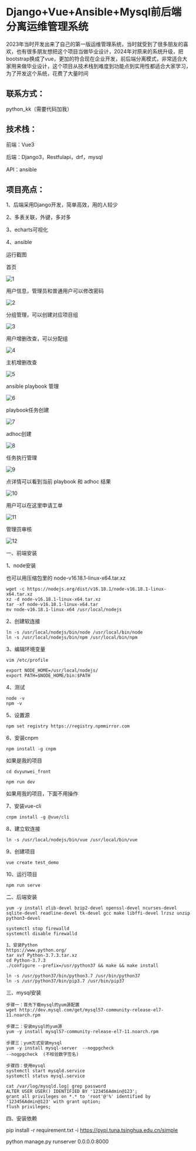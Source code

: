 # Django+Vue+Ansible+Mysql前后端分离运维管理系统



2023年当时开发出来了自己的第一版运维管理系统，当时就受到了很多朋友的喜欢，也有很多朋友想把这个项目当做毕业设计，2024年对原来的系统升级，把bootstrap换成了vue，更加的符合现在企业开发，前后端分离模式，非常适合大家用来做毕业设计，这个项目从技术栈到难度到功能点到实用性都适合大家学习，为了开发这个系统，花费了大量时间



## 联系方式：

python_kk（需要代码加我）



## 技术栈：

前端：Vue3

后端：Django3，Restfulapi，drf，mysql

API：ansible



## 项目亮点：

1、后端采用Django开发，简单高效，用的人较少

2、多表关联，外键，多对多

3、echarts可视化

4、ansible





运行截图



首页

![1](1.png)



用户信息，管理员和普通用户可以修改密码

![2](2.png)



分组管理，可以创建对应项目组

![3](3.png)



用户增删改查，可以分配组

![4](4.png)



主机增删改查

![5](5.png)



ansible playbook 管理

![6](6.png)



playbook任务创建

![7](7.png)



adhoc创建

![8](8.png)



任务执行管理

![9](9.png)



点详情可以看到当前 playbook 和 adhoc 结果

![10](10.png)



用户可以在这里申请工单

![11](11.png)



管理员审核

![12](12.png)





一、前端安装

1、node安装

也可以用压缩包里的 node-v16.18.1-linux-x64.tar.xz

```
wget -c https://nodejs.org/dist/v16.18.1/node-v16.18.1-linux-x64.tar.xz
xz -d node-v16.18.1-linux-x64.tar.xz
tar -xf node-v16.18.1-linux-x64.tar
mv node-v16.18.1-linux-x64 /usr/local/nodejs
```



2、创建软连接

```
ln -s /usr/local/nodejs/bin/node /usr/local/bin/node
ln -s /usr/local/nodejs/bin/npm /usr/local/bin/npm
```



3、编辑环境变量

```
vim /etc/profile

export NODE_HOME=/usr/local/nodejs/
export PATH=$NODE_HOME/bin:$PATH
```



4、测试

```
node -v
npm -v
```



5、设置源

```
npm set registry https://registry.npmmirror.com
```



6、安装cnpm

```
npm install -g cnpm
```



如果是我的项目

```
cd dvyunwei_front

npm run dev
```

如果用我的项目，下面不用操作

7、安装vue-cli

```
cnpm install -g @vue/cli
```



8、建立软连接

```
ln -s /usr/local/nodejs/bin/vue /usr/local/bin/vue
```



9、创建项目

```
vue create test_demo
```



10、运行项目

```
npm run serve
```



二、后端安装

```
yum -y install zlib-devel bzip2-devel openssl-devel ncurses-devel sqlite-devel readline-devel tk-devel gcc make libffi-devel lrzsz unzip python3-devel

systemctl stop firewalld
systemctl disable firewalld

1、安装Python
https://www.python.org/
tar xvf Python-3.7.3.tar.xz
cd Python-3.7.3
./configure --prefix=/usr/python37 && make && make install

ln -s /usr/python37/bin/python3.7 /usr/bin/python37
ln -s /usr/python37/bin/pip3.7 /usr/bin/pip37
```



三、mysql安装

```
步骤一：首先下载mysql的yum源配置
wget http://dev.mysql.com/get/mysql57-community-release-el7-11.noarch.rpm

步骤二：安装mysql的yum源
yum -y install mysql57-community-release-el7-11.noarch.rpm

步骤三：yum方式安装mysql
yum -y install mysql-server  --nogpgcheck
--nogpgcheck  (不校验数字签名)

步骤四：使用mysql
systemctl start mysqld.service
systemctl status mysql.service

cat /var/log/mysqld.log| grep password
ALTER USER USER() IDENTIFIED BY '123456Admin@123';
grant all privileges on *.* to 'root'@'%' identified by '123456Admin@123' with grant option;
flush privileges;
```



四、安装依赖

pip install -r requirement.txt -i https://pypi.tuna.tsinghua.edu.cn/simple

python manage.py runserver 0.0.0.0:8000
